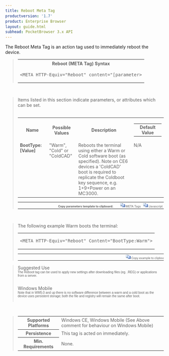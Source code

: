 ```yaml
---
title: Reboot Meta Tag
productversion: '1.7'
product: Enterprise Browser
layout: guide.html
subhead: PocketBrowser 3.x API
---
```


The Reboot Meta Tag is an action tag used to immediately reboot the device.

<div id="SyntaxSpan" style="display:block">
<blockquote>
<table class="clsSyntax" cellspacing="1" cellpadding="3" width="95%">
<tr>
<th class="clsSyntaxHeadings">Reboot (META Tag) Syntax
</th>
</tr>
<tr>
<td class="clsSyntaxCells">
<pre class="clsSyntaxCells">&lt;META HTTP-Equiv="Reboot" content="[parameter&gt;</pre>
</td>
</tr>
</table>
</blockquote><br></div>
<div id="ParametersWSpan" style="display:block">
<blockquote>
Items listed in this section indicate parameters, or attributes which can be set.
<BR><BR><table class="clsSyntax" cellspacing="1" cellpadding="3" width="95%">
<col width="20%">
<col width="20%">
<col width="38%">
<col width="22%">
<tr>
<th class="clsSyntaxHeadings">Name</th>
<th class="clsSyntaxHeadings">Possible Values</th>
<th class="clsSyntaxHeadings">Description</th>
<th class="clsSyntaxHeadings">
<table cellspacing="0" cellpadding="0">
<tr>
<td width="85%" class="clsSyntaxHeadings" style="border-bottom-style: none;">Default Value</td>
</tr>
</table>
</th>
</tr>
<tr>
<td valign="top" class="clsSyntaxCells"><b>BootType:[Value]
	</b></td>
<td valign="top" class="clsSyntaxCells">"Warm", "Cold" or "ColdCAD"</td>
<td valign="top" class="clsSyntaxCells">Reboots the terminal using either a Warm or Cold software boot (as specified).  Note on CE6 devices a 'ColdCAD' boot is required to replicate the Coldboot key sequence, e.g. 1+9+Power on an MC3000.</td>
<td valign="top" class="clsSyntaxCells">N/A</td>
</tr>
</table>
<table cellspacing="1" cellpadding="3" width="95%">
<col width="78%">
<col width="8%">
<col width="1%">
<col width="5%">
<col width="1%">
<col width="5%">
<col width="2%">
<tr align="right">
<td></td>
<td valign="bottom" style="border-bottom-style: none;font-weight:normal;font-size:xx-small;"><nobr><b>Copy parameters template to clipboard:</b></nobr></td>
<td></td>
<td valign="bottom" style="border-bottom-style: none;font-weight:normal;font-size:xx-small;"><nobr><img id="imgCopyDefaultsW" alt="Copy META Tag template to clipboard" onclick="CopyTemplate('txtMETATemplateW')" onmouseover="this.style.cursor='hand'" src="../Resources/CopyDefaults.gif">
META Tags
</nobr></td>
<td></td>
<td valign="middle" style="border-bottom-style: none;font-weight:normal;font-size:xx-small;"><nobr><img id="imgCopyDefaultsW" alt="Copy Javascript template to clipboard" onclick="CopyTemplate('txtJavascriptTemplateW')" onmouseover="this.style.cursor='hand'" src="../Resources/CopyDefaults.gif">
Javascript
</nobr></td>
<td></td>
</tr>
</table>
<div style="display:none"><textarea id="txtMETATemplateW">&lt;!-- 
The Reboot META Tag is an action tag used to reboot the terminal immediately.
--&gt;

&lt;!-- &lt;META HTTP-Equiv="Reboot" Content="BootType:[Value]"&gt; --&gt;      &lt;!-- Reboots the terminal using either a Warm or Cold software boot (as specified).  Note on CE6 devices a 'ColdCAD' boot is required to replicate the Coldboot key sequence, e.g. 1+9+Power on an MC3000. --&gt;</textarea></div>
<div style="display:none"><textarea id="txtJavascriptTemplateW">&lt;script&gt;
/*
The Reboot META Tag is an action tag used to reboot the terminal immediately.
*/

function doRebootInit()
{
var objGeneric = new ActiveXObject("PocketBrowser.Generic");

//objGeneric.InvokeMETAFunction('Reboot', 'BootType:[Value]');      /* Reboots the terminal using either a Warm or Cold software boot (as specified).  Note on CE6 devices a 'ColdCAD' boot is required to replicate the Coldboot key sequence, e.g. 1+9+Power on an MC3000. */

}
&lt;/script&gt;</textarea></div>
</blockquote><br></div>

<div id="ExamplesSpan" style="display:block">
<blockquote>
<p>The following example Warm boots the terminal:</p>
<table class="clsSyntax" cellspacing="1" cellpadding="3" width="95%">
<tr>
<td>
<pre class="clsSyntaxCells">
&lt;META HTTP-Equiv="Reboot" Content="BootType:Warm"&gt;
</pre>
</td>
</tr>
</table>
<table cellspacing="1" cellpadding="3" width="95%">
<col width="85%">
<col width="15%">
<tr align="right">
<td></td>
<td valign="bottom" style="border-bottom-style: none;font-weight:normal;font-size:xx-small;"><nobr><img id="imgCopyDefaults" alt="Copy example to clipboard" onmouseover="this.style.cursor='hand'" src="../Resources/CopyDefaults.gif" onclick="CopyTemplate('ID0EHB');">
Copy example to clipboard
</nobr></td>
</tr>
</table>
<div id="Examples" style="display:none"><textarea id="ID0EHB">&lt;!-- 
The following example Warm boots the terminal:
--&gt;

&lt;META HTTP-Equiv="Reboot" Content="BootType:Warm"&gt;
</textarea></div>
</blockquote>
</div>
<div id="RemarksSpan" style="display:block">
<blockquote>
<DIV class="clsRef">Suggested Use</DIV>
<DIV style="font-family:verdana,arial,helvetica;font-size:x-small;">
The Reboot tag can be used to apply new settings after downloading files (eg. .REG) or applications from a server.
</DIV>
<pre style="font-family:courier;font-size:small;"></pre>
<DIV class="clsRef">Windows Mobile</DIV>
<DIV style="font-family:verdana,arial,helvetica;font-size:x-small;">
Note that in WM5.0 and up there is no software difference between a warm and a cold boot as the device uses persistent storage; both the file and registry will remain the same after boot.
</DIV>
<pre style="font-family:courier;font-size:small;"></pre>
</blockquote><br></div>
<div id="InfoSpan" style="display:block">
<blockquote>
<table>
<tr>
<th>Supported Platforms</th>
<td>Windows CE, Windows Mobile (See Above comment for behaviour on Windows Mobile)</td>
</tr>
<tr>
<th>Persistence</th>
<td>This tag is acted on immediately.</td>
</tr>
<tr>
<th>Min. Requirements</th>
<td>None.</td>
</tr>
</table>
</blockquote><br></div>
<div id="DefaultParamsSpan" style="display:none">
<pre><textarea id="DefaultParameters"></textarea></pre>
</div>
